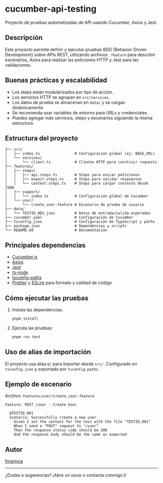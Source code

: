 # cucumber-api-testing

Proyecto de pruebas automatizadas de API usando Cucumber, Axios y Jest.

## Descripción

Este proyecto permite definir y ejecutar pruebas BDD (Behavior Driven Development) sobre APIs REST, utilizando archivos `.feature` para describir escenarios, Axios para realizar las peticiones HTTP y Jest para las validaciones.

## Buenas prácticas y escalabilidad

- Los steps están modularizados por tipo de acción.
- Los servicios HTTP se agrupan en `src/services`.
- Los datos de prueba se almacenan en `data/` y se cargan dinámicamente.
- Se recomienda usar variables de entorno para URLs y credenciales.
- Puedes agregar más servicios, steps y escenarios siguiendo la misma estructura.

## Estructura del proyecto

```
├── src/
│   ├── index.ts                # Configuración global (ej: BASE_URL)
│   └── services/
│       └── client.ts           # Cliente HTTP para construir requests
├── features/
│   ├── steps/
│   │   ├── api.steps.ts        # Steps para enviar peticiones
│   │   ├── expect.steps.ts     # Steps para validar respuestas
│   │   └── context.steps.ts    # Steps para cargar contexto desde JSON
│   ├── support/
│   │   └── index.ts            # Configuración global de Cucumber
│   └── user/
│       └── create_user.feature # Escenario de prueba de usuario
├── data/
│   └── TESTID_001.json         # Datos de entrada/salida esperados
├── cucumber.yaml               # Configuración de Cucumber
├── tsconfig.json               # Configuración de TypeScript y paths
├── package.json                # Dependencias y scripts
└── README.md                   # Documentación
```

## Principales dependencias

- [Cucumber.js](https://github.com/cucumber/cucumber-js)
- [Axios](https://github.com/axios/axios)
- [Jest](https://github.com/jestjs/jest)
- [ts-node](https://github.com/TypeStrong/ts-node)
- [tsconfig-paths](https://github.com/dividab/tsconfig-paths)
- [Prettier](https://prettier.io/) y [ESLint](https://eslint.org/) para formato y calidad de código

## Cómo ejecutar las pruebas

1. Instala las dependencias:
   ```sh
   pnpm install
   ```
2. Ejecuta las pruebas:
   ```sh
   pnpm run test
   ```

## Uso de alias de importación

El proyecto usa alias `@/` para importar desde `src/`. Configurado en `tsconfig.json` y soportado por `tsconfig-paths`.

## Ejemplo de escenario

Archivo: `features/user/create_user.feature`

```gherkin
Feature: POST /user - Create User

  @TESTID_001
  Scenario: Successfully create a new user
    Given I set the context for the test with the file "TESTID_001"
    When I send a "POST" request to "/user"
    Then the response status code should be 200
    And the response body should be the same as expected
```

## Autor

[fmarinoa](https://github.com/fmarinoa)

---

¿Dudas o sugerencias? ¡Abre un issue o contacta conmigo:)!
